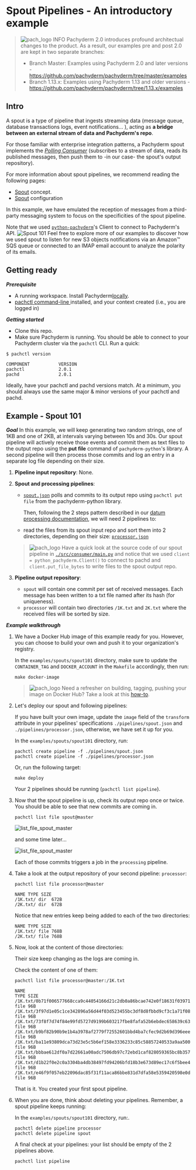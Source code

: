 # Spout Pipelines - An introductory example

>![pach_logo](./img/pach_logo.svg) INFO Pachyderm 2.0 introduces profound architectual changes to the product. As a result, our examples pre and post 2.0 are kept in two separate branches:
> - Branch Master: Examples using Pachyderm 2.0 and later versions - https://github.com/pachyderm/pachyderm/tree/master/examples
> - Branch 1.13.x: Examples using Pachyderm 1.13 and older versions - https://github.com/pachyderm/pachyderm/tree/1.13.x/examples

## Intro
A spout is a type of pipeline that ingests 
streaming data (message queue, database transactions logs,
event notifications... ), 
acting as **a bridge
between an external stream of data and Pachyderm's repo**.

For those familiar with enterprise integration patterns,
a Pachyderm spout implements the
*[Polling Consumer](https://www.enterpriseintegrationpatterns.com/patterns/messaging/PollingConsumer.html)* 
(subscribes to a stream of data,
reads its published messages, 
then push them to -in our case- the spout's output repository).

For more information about spout pipelines,
we recommend reading the following pages:

- [Spout](https://docs.pachyderm.com/latest/concepts/pipeline-concepts/pipeline/spout/) concept.
- [Spout](https://docs.pachyderm.com/latest/reference/pipeline-spec/#spout-optional) configuration 


In this example, we have emulated the reception 
of messages from a third-party messaging system
to focus on the specificities of the spout pipeline.

Note that we used [`python-pachyderm`](https://github.com/pachyderm/python-pachyderm)'s Client to connect to Pachyderm's API.
![Spout 101](./img/spout101.png)
Feel free to explore more of our examples
to discover how we used spout to listen
for new S3 objects notifications via an Amazon™ SQS queue
or connected to an IMAP email account
to analyze the polarity of its emails.

## Getting ready
***Prerequisite***
- A running workspace. Install Pachyderm[locally](https://docs.pachyderm.com/latest/getting-started/local-installation/).
- [pachctl command-line ](https://docs.pachyderm.com/latest/getting-started/local-installation/#install-pachctl) installed, and your context created (i.e., you are logged in)

***Getting started***
- Clone this repo.
- Make sure Pachyderm is running. You should be able to connect to your Pachyderm cluster via the `pachctl` CLI. 
Run a quick:
```shell
$ pachctl version

COMPONENT           VERSION
pachctl             2.0.1
pachd               2.0.1
```
Ideally, have your pachctl and pachd versions match. At a minimum, you should always use the same major & minor versions of your pachctl and pachd. 

## Example - Spout 101 
***Goal***
In this example,
we will keep generating two random strings, 
one of 1KB and one of 2KB,
at intervals varying between 10s and 30s.
Our spout pipeline will actively receive
those events and commit them as text files
to the output repo 
using the **put file** command
of `pachyderm-python`'s library. 
A second pipeline will then process those commits
and log an entry in a separate log file
depending on their size.


1. **Pipeline input repository**: None. 

1. **Spout and processing pipelines**: 
    - [`spout.json`](./pipelines/spout.json) polls and commits to its output repo using `pachctl put file` from the pachyderm-python library.  

        Then, following the 2 steps pattern described in our [datum processing documentation](https://docs.pachyderm.com/latest/concepts/pipeline-concepts/datum/relationship-between-datums/), we will need 2 pipelines to:
    - read the files from its spout input repo and sort them into 2 directories, depending on their size: [`processor.json`](./pipelines/processor.json) 

    >![pach_logo](./img/pach_logo.svg) Have a quick look at the source code of our spout pipeline in [`./src/consumer/main.py`](./src/consumer/main.py) and notice that we used `client = python_pachyderm.Client()` to connect to pachd and `client.put_file_bytes` to write files to the spout output repo. 


1. **Pipeline output repository**: 
    - `spout` will contain one commit per set of received messages. Each message has been written to a txt file named after its hash (for uniqueness). 
    - `processor` will contain two directories `/1K.txt` and `2K.txt` where the received files will be sorted by size.


***Example walkthrough***

1.  We have a Docker Hub image of this example ready for you.
    However, you can choose to build your own and push it to your organization's registry.
    
    In the `examples/spouts/spout101` directory,
    make sure to update the `CONTAINER_TAG` and `DOCKER_ACCOUNT` in the `Makefile` accordingly,
    then run:

    ```shell
    make docker-image
    ```
    >![pach_logo](./img/pach_logo.svg) Need a refresher on building, tagging, pushing your image on Docker Hub? Take a look at this [how-to](https://docs.pachyderm.com/latest/how-tos/developer-workflow/working-with-pipelines/).

1. Let's deploy our spout and following pipelines: 

    If you have built your own image, update the `image` field of the `transform` attribute in your pipelines' specifications `./pipelines/spout.json` and `./pipelines/processor.json`, otherwise, we have set it up for you.

    In the `examples/spouts/spout101` directory, run:
    ```shell
	pachctl create pipeline -f ./pipelines/spout.json
	pachctl create pipeline -f ./pipelines/processor.json
    ```
    Or, run the following target: 
    ```shell
    make deploy
    ```
    Your 2 pipelines should be running (`pachctl list pipeline`).

1. Now that the spout pipeline is up, check its output repo once or twice. 
    You should be able to see that new commits are coming in.
    
    ```shell
    pachctl list file spout@master
    ```
    ![list_file_spout_master](./img/pachctl_list_file_spout_master.png)

    and some time later...

    ![list_file_spout_master](./img/pachctl_list_file_spout_master_later.png)
    
    Each of those commits triggers a job in the `processing` pipeline.

1. Take a look at the output repository of your second pipeline: `processor`:
    ```shell
    pachctl list file processor@master
    ```
    ```
    NAME TYPE SIZE
    /1K.txt/ dir  672B
    /2K.txt/ dir  672B
    ```
    Notice that new entries keep being added to each of the two directories:
    ```
    NAME TYPE SIZE
    /1K.txt/ file 768B
    /2K.txt/ file 768B
    ```

1. Now, look at the content of those directories:

    Their size keep changing as the logs are coming in.

    Check the content of one of them:
    ```shell
    pachctl list file processor@master:/1K.txt
    ```
    
    ```
    NAME                                                                         TYPE SIZE
    /1K.txt/0b71f006577668cca9c44054166d21c2db0a86bcae742e0f18631f03971a12d7.txt file 96B
    /1K.txt/3f97d1e05c1ce342896a56d44f03d523455bc3df8d8fbbd9cf3c1a71f08df172.txt file 96B
    /1K.txt/73f8f7d74f84e99fd5727d9199b603217fbe8fafa52b6ebdec658639c636fd6f.txt file 96B
    /1K.txt/b9bf82b90b9e1b4a3978af2779f72552601bbd4ba7cfec9d2b69d396eee00602.txt file 96B
    /1K.txt/ba11e93809dca73d23e5c5b6ef158e3336233c85c58857240533a9aa500cb813.txt file 96B
    /1K.txt/bbbae612df0a7d22661a00adc7506db97c72ebd1caf828059365bc8b357bd864.txt file 96B
    /1K.txt/d1b22f0e2c0a3304ba4db38497fd94206bfd18b3e673d89ec17c6f5bee4a0dc1.txt file 96B
    /1K.txt/e46f9f057eb22096dac85f31f11aca86bbe831d7dfa58e5359420598e0d1f905.txt file 96B
    ```




    That is it. You created your first spout pipeline.

1. When you are done, think about deleting your pipelines.
Remember, a spout pipeline keeps running: 

    In the `examples/spouts/spout101` directory, run:.
    ```shell
    pachctl delete pipeline processor
    pachctl delete pipeline spout
    ```
 
    
    A final check at your pipelines: your list should be empty of the 2 pipelines above. 
    ```shell
    pachctl list pipeline
    ```
